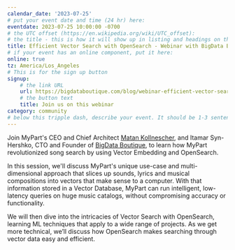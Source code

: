 ```yaml
---
calendar_date: '2023-07-25'
# put your event date and time (24 hr) here:
eventdate: 2023-07-25 10:00:00 -0700
# the UTC offset (https://en.wikipedia.org/wiki/UTC_offset):
# the title - this is how it will show up in listing and headings on the site:
title: Efficient Vector Search with OpenSearch - Webinar with BigData Boutique and MyPart
# if your event has an online component, put it here:
online: true
tz: America/Los_Angeles
# This is for the sign up button
signup:
    # the link URL
    url: https://bigdataboutique.com/blog/webinar-efficient-vector-search-with-opensearch-5482ac
    # the button text
    title: Join us on this webinar
category: community
# below this tripple dash, describe your event. It should be 1-3 sentences
---
```


Join MyPart's CEO and Chief Architect [Matan Kollnescher](https://www.linkedin.com/in/matan-kollnescher-32016453/), and Itamar Syn-Hershko, CTO and Founder of [BigData Boutique](https://bigdataboutique.com), to learn how MyPart revolutionized song search by using Vector Embedding and OpenSearch.

In this session, we'll discuss MyPart's unique use-case and multi-dimensional approach that slices up sounds, lyrics and musical compositions into vectors that make sense to a computer. With that information stored in a Vector Database, MyPart can run intelligent, low-latency queries on huge music catalogs, without compromising accuracy or functionality.

We will then dive into the intricacies of Vector Search with OpenSearch, learning ML techniques that apply to a wide range of projects. As we get more technical, we’ll discuss how OpenSearch makes searching through vector data easy and efficient.
